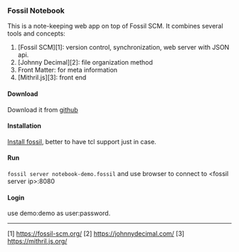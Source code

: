 ### Fossil Notebook ###

This is a note-keeping web app on top of Fossil SCM. It combines several tools and concepts:

1. [Fossil SCM][1]: version control, synchronization, web server with JSON api.
2. [Johnny Decimal][2]: file organization method
3. Front Matter: for meta information
4. [Mithril.js][3]: front end

#### Download ####

Download it from [github](https://github.com/rguiscard/fossil-notebook-demo/releases/tag/demo)

#### Installation ####

[Install fossil](https://fossil-scm.org/home/doc/trunk/www/build.wiki), better to have tcl support just in case.

#### Run ####

`fossil server notebook-demo.fossil` and use browser to connect to \<fossil server ip\>:8080

#### Login ####

use demo:demo as user:password.

---

[1] https://fossil-scm.org/
[2] https://johnnydecimal.com/ 
[3] https://mithril.js.org/
